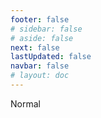 ```yaml
---
footer: false
# sidebar: false
# aside: false
next: false
lastUpdated: false
navbar: false
# layout: doc
---
```


<script setup>
const chatPrompts = [
  // İş Hizmetleri (ilk blok)
  { id: "1", text: "UAE'de şirket tescili", category: "business" },
  { id: "2", text: "Mainland şirket kurulumu", category: "business" },
  { id: "3", text: "Free Zone şirket tescili", category: "business" },
  { id: "4", text: "Offshore şirket kurulumu", category: "business" },
  { id: "5", text: "UAE freelance vizesi", category: "business" },
  { id: "6", text: "Dubai ticari lisansı", category: "business" },
  { id: "7", text: "UAE ticari lisans gereklilikleri", category: "business" },
  { id: "23", text: "UAE şirket kurulumu", category: "business" },
  { id: "24", text: "Dubai free zones", category: "business" },
  { id: "25", text: "UAE şirket tescili", category: "business" },
  { id: "26", text: "UAE freelance vizesi", category: "business" },
  
  // Vize ve Göçmenlik
  { id: "8", text: "UAE Golden Visa başvurusu", category: "visa" },
  { id: "9", text: "UAE çalışma vizesi", category: "visa" },
  { id: "10", text: "UAE'de aile vizesi sponsorluğu", category: "visa" },
  { id: "11", text: "Vize sağlık testi gereklilikleri", category: "visa" },
  { id: "12", text: "UAE oturma vizesi süreci", category: "visa" },
  { id: "27", text: "UAE vize gereklilikleri", category: "visa" },
  
  // Hukuki ve Belgeler
  { id: "13", text: "Emirates ID başvurusu", category: "legal" },
  { id: "14", text: "UAE belge tasdiki", category: "legal" },
  { id: "15", text: "UAE'de vekaletname", category: "legal" },
  { id: "16", text: "UAE iş sözleşmesi incelemesi", category: "legal" },
  { id: "40", text: "Emirates ID yenileme", category: "legal" },
  
  // Finansal Hizmetler
  { id: "17", text: "UAE kurumsal banka hesabı", category: "finance" },
  { id: "18", text: "UAE vergi kaydı (KDV)", category: "finance" },
  { id: "19", text: "UAE'de muhasebe hizmetleri", category: "finance" },
  { id: "20", text: "UAE Economic Substance Regulations", category: "finance" },
  { id: "41", text: "UAE bankacılık hizmetleri", category: "finance" },
  
  // Gayrimenkul ve Hizmetler
  { id: "21", text: "UAE gayrimenkul yatırımı", category: "property" },
  { id: "22", text: "Dubai ofis alanı kiralama", category: "property" },

  // Sağlık Hizmetleri
  { id: "47", text: "UAE sağlık sigortası", category: "healthcare" },
  { id: "48", text: "Dubai'deki en iyi hastaneler", category: "healthcare" },
  { id: "49", text: "UAE sağlık kontrolü", category: "healthcare" },
  
  // Turizm ve Eğlence (sonda)
  { id: "28", text: "Dubai turistik yerleri", category: "travel" },
  { id: "29", text: "Expo City Dubai", category: "attractions" },
  { id: "30", text: "Dubai Frame biletleri", category: "attractions" },
  { id: "31", text: "Burj Khalifa biletleri", category: "attractions" },
  { id: "32", text: "Museum of the Future", category: "attractions" },
  { id: "33", text: "Abu Dhabi Louvre", category: "attractions" },
  { id: "34", text: "Ferrari World Abu Dhabi", category: "attractions" },
  { id: "35", text: "Dubai Mall alışveriş", category: "shopping" },
]
</script>

<AIChat :prompts="chatPrompts" />

<userStyle>Normal</userStyle>